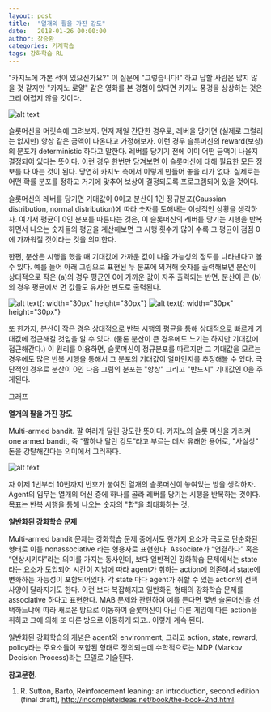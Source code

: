 ```yaml
---
layout: post
title:  "열개의 팔을 가진 강도"
date:   2018-01-26 00:00:00
author: 장승환
categories: 기계학습
tags: 강화학습 RL
---
```


"카지노에 가본 적이 있으신가요?" 이 질문에 "그렇습니다!" 하고 답할 사람은 많지 않을 것 같지만 "카지노 로얄"  같은 영화를 본 경험이 있다면 카지노 풍경을 상상하는 것은 그리 어렵지 않을 것이다. 

![alt text](https://cveai.github.io/assets/casino.jpg "Casino Royale")

슬롯머신을 머릿속에 그려보자. 먼저 제일 간단한 경우로, 레버을 당기면 (실제로 그럴리는 없지만) 항상 같은 금액이 나온다고 가정해보자. 이런 경우 슬롯머신의 reward(보상)의 분포가 deterministic 하다고 말한다. 레버를 당기기 전에 이미 어떤 금액이 나올지 결정되어 있다는 뜻이다. 이런 경우 한번만 당겨보면 이 슬롯머신에 대해 필요한 모든 정보를 다 아는 것이 된다. 당연히 카지노 측에서 이렇게 만들어 놓을 리가 없다. 실제로는 어떤 확률 분포를 정하고 거기에 맞추어 보상이 결정되도록 프로그램되어 있을 것이다.

슬롯머신의 레버를 당기면  기대값이 0이고 분산이 1인 정규분포(Gaussian distribution, normal distribution)에 따라 숫자를 토해내는 이상적인 상황을 생각하자. 여기서 평균이 0인 분포를 따른다는 것은, 이 슬롯머신의 레버를 당기는 시행을 반복하면서 나오는 숫자들의 평균을 계산해보면 그 시행 횟수가 많아 수록 그 평균이 점점 0에 가까워질 것이라는 것을 의미한다. 

한편, 분산은 시행을 했을 때 기대값에 가까운 값이 나올 가능성의 정도를 나타낸다고 볼 수 있다. 예를 들어 아래 그림으로 표현된 두 분포에 의거해 숫자를 출력해보면 분산이 상대적으로 작은 (a)의 경우 평균인 0에 가까운 값이 자주 출력되는 반면, 분산이 큰 (b)의 경우 평균에서 먼 값들도 유사한 빈도로 출력된다.

![alt text](https://cveai.github.io/assets/var_small.jpeg "small variance"){: width="30px" height="30px"}
![alt text](https://cveai.github.io/assets/var_large.jpeg "large variance"){: width="30px" height="30px"}
 
또 한가지, 분산이 작은 경우 상대적으로 반복 시행의 평균을 통해 상대적으로 빠르게 기대값에 접근해갈 것임을 알 수 있다. (물론 분산이 큰 경우에도 느기는 하지만 기대값에 접근해간다.) 이 원리를 이용하면, 슬롯머신이 정규분포를 따르지만 그 기대값을 모르는 경우에도 많은 반복 시행을 통해서 그 분포의 기대값이 얼마인지를 추정해볼 수 있다. 극단적인 경우로 분산이 0인 다음 그림의 분포는 "항상" 그리고 "반드시" 기대값인 0을 주게된다.

그래프

**열개의 팔을 가진 강도**

Multi-armed bandit. 팔 여러개 달린 강도란 뜻이다. 카지노의 슬롯 머신을 가리켜 one armed bandit, 즉 “팔하나 달린 강도”라고 부르는 데서 유래한 용어로, "사실상" 돈을 강탈해간다는 의미에서 그러하다. 

![alt text](https://cveai.github.io/assets/one-armed-bandit.jpg "One-armed banit")

자 이제 1번부터 10번까지 번호가 붙여진 열개의 슬롯머신이 놓여있는 방을 생각하자. Agent의 임무는 열개의 머신 중에 하나를 골라 레버를 당기는 시행을 반복하는 것이다. 목표는 반복 시행을 통해 나오는 숫자의 "합"을 최대화하는 것.


**일반화된 강화학습 문제**

Multi-armed bandit 문제는 강화학습 문제 중에서도 한가지 요소가 극도로 단순화된 형태로 이를 nonassociative 라는 형용사로 표현한다. Associate가 “연결하다” 혹은 “연상시키다”라는 의미를 가지는 동사인데, 보다 일반적인 강화학습 문제에서는 state라는 요소가 도입되어 시간이 지남에 따라 agent가 취하는 action에 의존해서 state에  변화하는 가능성이 포함되어있다. 각 state 마다 agent가 취할 수 있는 action의 선택사양이 달라지기도 한다. 이런 보다 복잡해지고 일반화된 형태의 강화학습 문제를 associative 하다고 표현한다. MAB 문제와 관련하여 예를 든다면 몇번 슬론머신을 선택하느냐에 따라 새로운 방으로 이동하여 슬롯머신이 아닌 다른 게임에 따른 action을 취하고 그에 의해 또 다른 방으로 이동하게 되고.. 이렇게 계속 된다. 

일반화된 강화학습의 개념은 agent와 environment, 그리고 action, state, reward, policy라는 주요소들이 포함된 형태로 정의되는데 수학적으로는 MDP (Markov Decision Process)라는 모델로 기술된다. 

**참고문헌.**
1.  R. Sutton, Barto, Reinforcement leaning: an introduction, second edition (final draft), http://incompleteideas.net/book/the-book-2nd.html.
